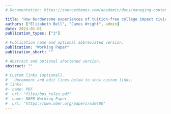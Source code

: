```yaml
---
# Documentation: https://sourcethemes.com/academic/docs/managing-content/

title: "How burdensome experiences of tuition-free college impact civic participation and trust in government"
authors: ["Elizabeth Bell", "James Wright", admin]
date: 2023-01-01
publication_types: ["3"]

# Publication name and optional abbreviated version.
publication: "Working Paper"
publication_short: ""

# Abstract and optional shortened version.
abstract: ""

# Custom links (optional).
#   Uncomment and edit lines below to show custom links.
# links:
#- name: PDF
#  url: "files/bps_rules.pdf"
#- name: NBER Working Paper
#  url: "https://www.nber.org/papers/w30480"
---
```

